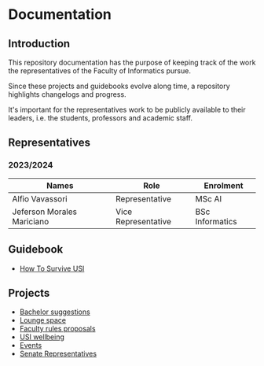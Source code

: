 # Documentation

## Introduction

This repository documentation has the purpose of keeping track of the
work the representatives of the Faculty of Informatics pursue.

Since these projects and guidebooks evolve along time,
a repository highlights changelogs and progress.

It's important for the representatives work to be publicly available to
their leaders, i.e. the students, professors and academic staff.  

## Representatives

### 2023/2024

| Names | Role | Enrolment |
|-------|------|-----------|
| Alfio Vavassori | Representative | MSc AI |
| Jeferson Morales Mariciano | Vice Representative | BSc Informatics |

## Guidebook
- [How To Survive USI](guidebook/how-to-survive-usi.md)

## Projects
- [Bachelor suggestions](#projects/bachelor-suggestions.md)
- [Lounge space](projects/lounge.md)
- [Faculty rules proposals](projects/faculty-rules-proposals.md)
- [USI wellbeing](projects/usi-wellbeing.md)
- [Events](projects/events.md)
- [Senate Representatives](project/senate-representatives.md)

